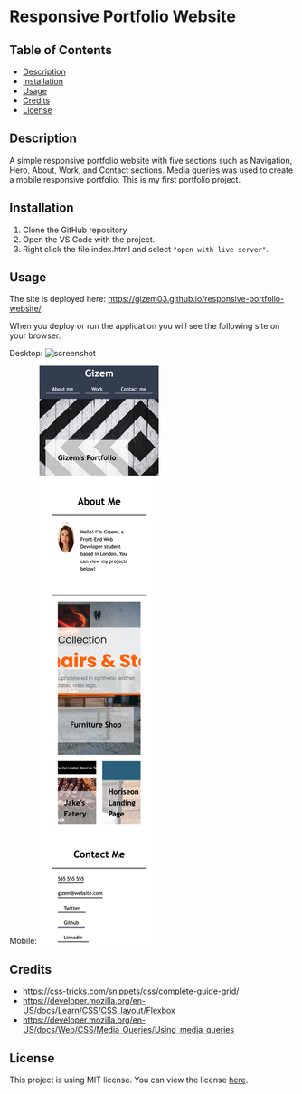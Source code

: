 # Responsive Portfolio Website

## Table of Contents

- [Description](#description)
- [Installation](#installation)
- [Usage](#usage)
- [Credits](#credits)
- [License](#license)

## Description

A simple responsive portfolio website with five sections such as Navigation, Hero, About, Work, and Contact sections. Media queries was used to create a mobile responsive portfolio. This is my first portfolio project.

## Installation

1. Clone the GitHub repository
2. Open the VS Code with the project.
3. Right click the file index.html and select `"open with live server"`.

## Usage

The site is deployed here: https://gizem03.github.io/responsive-portfolio-website/.

When you deploy or run the application you will see the following site on your browser.

Desktop:
![screenshot](images/portfolio-fullpage-screenshot.png)

Mobile:
![screenshot](images/portfolio-mobilepage-screenshot.png)

## Credits

- https://css-tricks.com/snippets/css/complete-guide-grid/
- https://developer.mozilla.org/en-US/docs/Learn/CSS/CSS_layout/Flexbox
- https://developer.mozilla.org/en-US/docs/Web/CSS/Media_Queries/Using_media_queries

## License

This project is using MIT license. You can view the license [here](license.txt).
